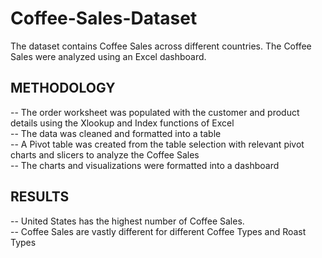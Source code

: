 # Coffee-Sales-Dataset

The dataset contains Coffee Sales across different countries. The Coffee Sales were analyzed using an Excel dashboard.

## METHODOLOGY
-- The order worksheet was populated with the customer and product details using the Xlookup and Index functions of Excel \
-- The data was cleaned and formatted into a table \
-- A Pivot table was created from the table selection with relevant pivot charts and slicers to analyze the Coffee Sales \
-- The charts and visualizations were formatted into a dashboard 

## RESULTS
-- United States has the highest number of Coffee Sales. \
-- Coffee Sales are vastly different for different Coffee Types and Roast Types 
